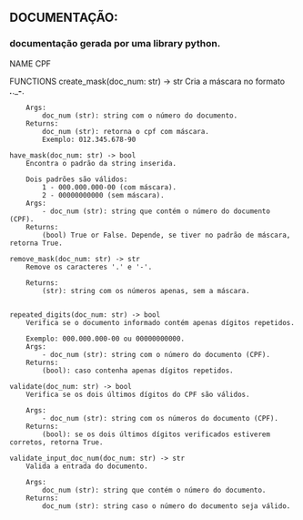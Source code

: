 ## DOCUMENTAÇÃO:

### documentação gerada por uma library python.
NAME
    CPF


FUNCTIONS
    create_mask(doc_num: str) -> str
        Cria a máscara no formato ___.___.___-__.
        
        Args:
            doc_num (str): string com o número do documento.
        Returns:
            doc_num (str): retorna o cpf com máscara.
            Exemplo: 012.345.678-90
    
    have_mask(doc_num: str) -> bool
        Encontra o padrão da string inserida.
        
        Dois padrões são válidos:
            1 - 000.000.000-00 (com máscara).
            2 - 00000000000 (sem máscara).
        Args:
            - doc_num (str): string que contém o número do documento (CPF).
        Returns:
            (bool) True or False. Depende, se tiver no padrão de máscara, retorna True.
    
    remove_mask(doc_num: str) -> str
        Remove os caracteres '.' e '-'.
        
        Returns:
            (str): string com os números apenas, sem a máscara.


    repeated_digits(doc_num: str) -> bool
        Verifica se o documento informado contém apenas dígitos repetidos.
        
        Exemplo: 000.000.000-00 ou 00000000000.
        Args:
            - doc_num (str): string com o número do documento (CPF).
        Returns:
            (bool): caso contenha apenas dígitos repetidos.

    validate(doc_num: str) -> bool
        Verifica se os dois últimos dígitos do CPF são válidos.

        Args:
            - doc_num (str): string com os números do documento (CPF).
        Returns:
            (bool): se os dois últimos dígitos verificados estiverem corretos, retorna True.

    validate_input_doc_num(doc_num: str) -> str
        Valida a entrada do documento.

        Args:
            doc_num (str): string que contém o número do documento.
        Returns:
            doc_num (str): string caso o número do documento seja válido.
